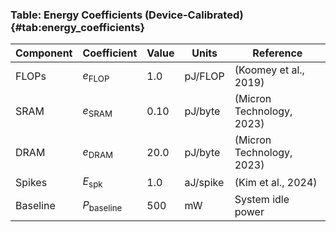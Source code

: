 ### Table: Energy Coefficients (Device-Calibrated) {#tab:energy_coefficients}

| Component | Coefficient | Value | Units | Reference |
|-----------|-------------|-------|-------|-----------|
| FLOPs | $e_{\text{FLOP}}$ | 1.0 | pJ/FLOP | (Koomey et al., 2019) |
| SRAM | $e_{\text{SRAM}}$ | 0.10 | pJ/byte | (Micron Technology, 2023) |
| DRAM | $e_{\text{DRAM}}$ | 20.0 | pJ/byte | (Micron Technology, 2023) |
| Spikes | $E_{\text{spk}}$ | 1.0 | aJ/spike | (Kim et al., 2024) |
| Baseline | $P_{\text{baseline}}$ | 500 | mW | System idle power |